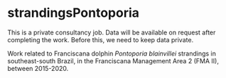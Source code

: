 # strandingsPontoporia

This is a private consultancy job.
Data will be available on request after completing the work.
Before this, we need to keep data private.

Work related to Franciscana dolphin *Pontoporia blainvillei* strandings
in southeast-south Brazil, in the Franciscana Management Area 2 (FMA II),
between 2015-2020.
